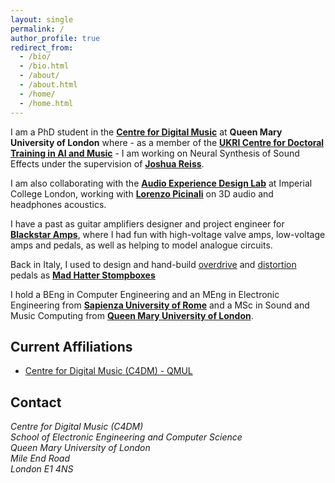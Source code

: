 ```yaml
---
layout: single
permalink: /
author_profile: true
redirect_from: 
  - /bio/
  - /bio.html
  - /about/
  - /about.html
  - /home/
  - /home.html
---
```

I am a PhD student in the [**Centre for Digital Music**](http://c4dm.eecs.qmul.ac.uk/) at **Queen Mary University of London** where - as a member of the [**UKRI Centre for Doctoral Training in AI and Music**](https://www.aim.qmul.ac.uk/) - I am working on Neural Synthesis of Sound Effects under the supervision of [**Joshua Reiss**](http://www.eecs.qmul.ac.uk/~josh/).

I am also collaborating with the [**Audio Experience Design Lab**](https://www.imperial.ac.uk/design-engineering/research/audio-experience-design/) at Imperial College London, working with [**Lorenzo Picinali**](https://www.imperial.ac.uk/people/l.picinali) on 3D audio and headphones acoustics.

I have a past as guitar amplifiers designer and project engineer for [**Blackstar Amps**](https://www.blackstaramps.com/uk), where I had fun with high-voltage valve amps, low-voltage amps and pedals, as well as helping to model analogue circuits.

Back in Italy, I used to design and hand-build [overdrive](https://www.youtube.com/watch?v=shVymc6jDc8&t=71s) and [distortion](https://www.youtube.com/watch?v=mcvmgSm_9xI) pedals as [**Mad Hatter Stompboxes**](http://www.effectsdatabase.com/model/madhatter#pictures)

I hold a BEng in Computer Engineering and an MEng in Electronic Engineering from [**Sapienza University of Rome**](https://www.uniroma1.it/en) and a MSc in Sound and Music Computing from [**Queen Mary University of London**](https://www.qmul.ac.uk/).

<!-- News
-------
{% for post in site.posts limit:5  %}
  <a href="{{ post.url | relative_url }}" rel="permalink">{{ post.date | date: "%B %Y"}}</a> - {{ post.blurb }}
{% endfor %} -->


Current Affiliations
-------
* [Centre for Digital Music (C4DM) - QMUL](http://c4dm.eecs.qmul.ac.uk/)

Contact
-------
<address>
  Centre for Digital Music (C4DM)<br />
  School of Electronic Engineering and Computer Science<br />
  Queen Mary University of London<br />
  Mile End Road<br />
  London E1 4NS<br />
</address>